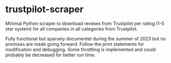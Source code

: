 # trustpilot-scraper

Minimal Python scraper to download reviews from Trustpilot per rating (1-5 star system) for all companies in all categories from Trustpilot.

Fully functional but sparsely documentet during the summer of 2023 but no promises are made going forward. Follow the print statements for modification and debugging. Some throttling is implemented and could probably be decreased for better run time.